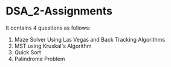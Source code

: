 # DSA_2-Assignments
It contains 4 questions as follows:
1. Maze Solver Using Las Vegas and Back Tracking Algorithms
2. MST using Kruskal's Algorithm
3. Quick Sort
4. Palindrome Problem
